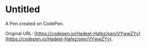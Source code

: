 # Untitled

A Pen created on CodePen.

Original URL: [https://codepen.io/Hadeel-Hafez/pen/VYwwZYv](https://codepen.io/Hadeel-Hafez/pen/VYwwZYv).

